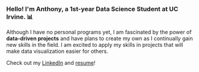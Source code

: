 ### Hello! I'm Anthony, a 1st-year Data Science Student at UC Irvine. :bar_chart:

Although I have no personal programs yet, I am fascinated by the power of **data-driven projects** and have plans to create my own as I continually gain new
skills in the field. I am excited to apply my skills in projects that will make data visualization easier for others. 

Check out my [LinkedIn](https://www.linkedin.com/in/anthonyccusimano/) and [resume](https://drive.google.com/file/d/1eA3iwC42wAghUtY1fKFade8ZScGdysRe/view?usp=sharing)!

<!---
AnthonyCusi/AnthonyCusi is a ✨ special ✨ repository because its `README.md` (this file) appears on your GitHub profile.
You can click the Preview link to take a look at your changes.
--->
